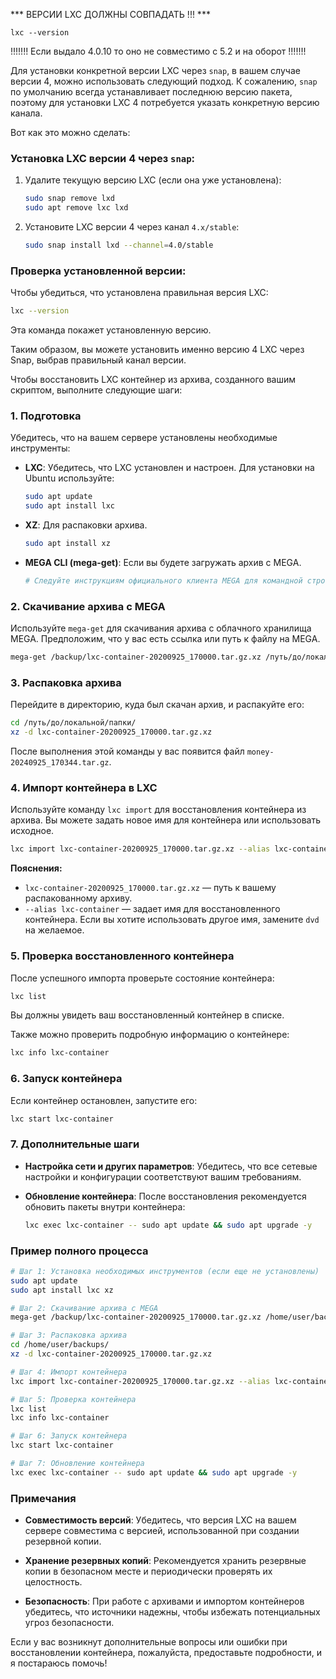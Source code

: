 *** ВЕРСИИ LXC ДОЛЖНЫ СОВПАДАТЬ !!! ***

```
lxc --version
```
!!!!!!!
Если выдало 4.0.10 то оно не совместимо с 5.2 и на оборот
!!!!!!!

Для установки конкретной версии LXC через `snap`, в вашем случае версии 4, можно использовать следующий подход. К сожалению, `snap` по умолчанию всегда устанавливает последнюю версию пакета, поэтому для установки LXC 4 потребуется указать конкретную версию канала.

Вот как это можно сделать:

### Установка LXC версии 4 через `snap`:
1. Удалите текущую версию LXC (если она уже установлена):

   ```bash
   sudo snap remove lxd
   sudo apt remove lxc lxd
   ```

2. Установите LXC версии 4 через канал `4.x/stable`:

   ```bash
   sudo snap install lxd --channel=4.0/stable
   ```

### Проверка установленной версии:
Чтобы убедиться, что установлена правильная версия LXC:

```bash
lxc --version
```

Эта команда покажет установленную версию.

Таким образом, вы можете установить именно версию 4 LXC через Snap, выбрав правильный канал версии.


Чтобы восстановить LXC контейнер из архива, созданного вашим скриптом, выполните следующие шаги:

### 1. Подготовка

Убедитесь, что на вашем сервере установлены необходимые инструменты:

- **LXC**: Убедитесь, что LXC установлен и настроен. Для установки на Ubuntu используйте:
  ```bash
  sudo apt update
  sudo apt install lxc
  ```

- **XZ**: Для распаковки архива.
  ```bash
  sudo apt install xz
  ```

- **MEGA CLI (mega-get)**: Если вы будете загружать архив с MEGA.
  ```bash
  # Следуйте инструкциям официального клиента MEGA для командной строки
  ```

### 2. Скачивание архива с MEGA

Используйте `mega-get` для скачивания архива с облачного хранилища MEGA. Предположим, что у вас есть ссылка или путь к файлу на MEGA.

```bash
mega-get /backup/lxc-container-20200925_170000.tar.gz.xz /путь/до/локальной/папки/
```

### 3. Распаковка архива

Перейдите в директорию, куда был скачан архив, и распакуйте его:

```bash
cd /путь/до/локальной/папки/
xz -d lxc-container-20200925_170000.tar.gz.xz
```

После выполнения этой команды у вас появится файл `money-20240925_170344.tar.gz`.

### 4. Импорт контейнера в LXC

Используйте команду `lxc import` для восстановления контейнера из архива. Вы можете задать новое имя для контейнера или использовать исходное.

```bash
lxc import lxc-container-20200925_170000.tar.gz.xz --alias lxc-container
```

**Пояснения:**

- `lxc-container-20200925_170000.tar.gz.xz` — путь к вашему распакованному архиву.
- `--alias lxc-container` — задает имя для восстановленного контейнера. Если вы хотите использовать другое имя, замените `dvd` на желаемое.

### 5. Проверка восстановленного контейнера

После успешного импорта проверьте состояние контейнера:

```bash
lxc list
```

Вы должны увидеть ваш восстановленный контейнер в списке.

Также можно проверить подробную информацию о контейнере:

```bash
lxc info lxc-container
```

### 6. Запуск контейнера

Если контейнер остановлен, запустите его:

```bash
lxc start lxc-container
```

### 7. Дополнительные шаги

- **Настройка сети и других параметров**: Убедитесь, что все сетевые настройки и конфигурации соответствуют вашим требованиям.
  
- **Обновление контейнера**: После восстановления рекомендуется обновить пакеты внутри контейнера:

  ```bash
  lxc exec lxc-container -- sudo apt update && sudo apt upgrade -y
  ```

### Пример полного процесса

```bash
# Шаг 1: Установка необходимых инструментов (если еще не установлены)
sudo apt update
sudo apt install lxc xz

# Шаг 2: Скачивание архива с MEGA
mega-get /backup/lxc-container-20200925_170000.tar.gz.xz /home/user/backups/

# Шаг 3: Распаковка архива
cd /home/user/backups/
xz -d lxc-container-20200925_170000.tar.gz.xz

# Шаг 4: Импорт контейнера
lxc import lxc-container-20200925_170000.tar.gz.xz --alias lxc-container

# Шаг 5: Проверка контейнера
lxc list
lxc info lxc-container

# Шаг 6: Запуск контейнера
lxc start lxc-container

# Шаг 7: Обновление контейнера
lxc exec lxc-container -- sudo apt update && sudo apt upgrade -y
```

### Примечания

- **Совместимость версий**: Убедитесь, что версия LXC на вашем сервере совместима с версией, использованной при создании резервной копии.

- **Хранение резервных копий**: Рекомендуется хранить резервные копии в безопасном месте и периодически проверять их целостность.

- **Безопасность**: При работе с архивами и импортом контейнеров убедитесь, что источники надежны, чтобы избежать потенциальных угроз безопасности.

Если у вас возникнут дополнительные вопросы или ошибки при восстановлении контейнера, пожалуйста, предоставьте подробности, и я постараюсь помочь!

